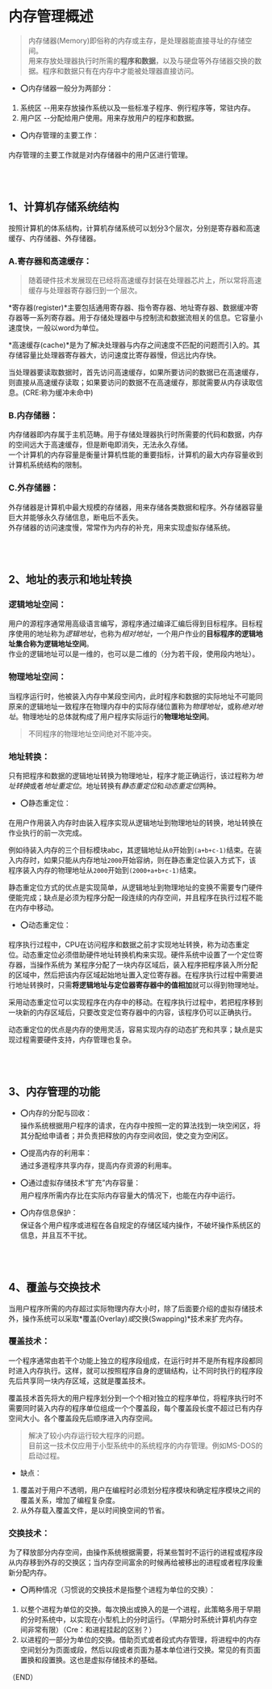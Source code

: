 # 内存管理概述    

> 内存储器(Memory)即俗称的内存或主存，是处理器能直接寻址的存储空间。    
> 用来存放处理器执行时所需的**程序和数据**，以及与硬盘等外存储器交换的数据。程序和数据只有在内存中才能被处理器直接访问。    

- ⭕内存储器一般分为两部分：    

1. 系统区 --用来存放操作系统以及一些标准子程序、例行程序等，常驻内存。    
2. 用户区 --分配给用户使用。用来存放用户的程序和数据。      

- ⭕内存管理的主要工作：    

内存管理的主要工作就是对内存储器中的用户区进行管理。    


<br />
<br />

## 1、计算机存储系统结构    

按照计算机的体系结构，计算机存储系统可以划分3个层次，分别是寄存器和高速缓存、内存储器、外存储器。    

### A.寄存器和高速缓存：    

> 随着硬件技术发展现在已经将高速缓存封装在处理器芯片上，所以常将高速缓存与处理器寄存器归到一个层次。    

*寄存器(register)*主要包括通用寄存器、指令寄存器、地址寄存器、数据缓冲寄存器等一系列寄存器。用于存储处理器中与控制流和数据流相关的信息。它容量小速度快，一般以word为单位。    

*高速缓存(cache)*是为了解决处理器与内存之间速度不匹配的问题而引入的。其存储容量比处理器寄存器大，访问速度比寄存器慢，但远比内存快。    

当处理器要读取数据时，首先访问高速缓存，如果所要访问的数据已在高速缓存，则直接从高速缓存读取；如果要访问的数据不在高速缓存，那就需要从内存读取信息。(CRE:称为缓冲未命中)      

### B.内存储器：    

内存储器即内存属于主机范畴。用于存储处理器执行时所需要的代码和数据，内存的空间远大于高速缓存，但是断电即消失，无法永久存储。    
一个计算机的内存容量是衡量计算机性能的重要指标，计算机的最大内存容量收到计算机系统结构的限制。        

### C.外存储器：    

外存储器是计算机中最大规模的存储器，用来存储各类数据和程序。外存储器容量巨大并能够永久存储信息，断电后不丢失。    
外存储器的访问速度慢，常常作为内存的补充，用来实现虚拟存储系统。      



<br />
<br />

## 2、地址的表示和地址转换    

### 逻辑地址空间：    

用户的源程序通常用高级语言编写，源程序通过编译汇编后得到目标程序。目标程序使用的地址称为*逻辑地址*，也称为*相对地址*，一个用户作业的**目标程序的逻辑地址集合称为逻辑地址空间**。    
作业的逻辑地址可以是一维的，也可以是二维的（分为若干段，使用段内地址）。       

### 物理地址空间：    

当程序运行时，他被装入内存中某段空间内，此时程序和数据的实际地址不可能同原来的逻辑地址一致程序在物理内存中的实际存储位置称为*物理地址*，或称*绝对地址*。物理地址的总体就构成了用户程序实际运行的**物理地址空间**。    

> 不同程序的物理地址空间绝对不能冲突。    

### 地址转换：    

只有把程序和数据的逻辑地址转换为物理地址，程序才能正确运行，该过程称为*地址转换*或者*地址重定位*。地址转换有*静态重定位*和*动态重定位*两种。    

- ⭕静态重定位：    

在用户作用装入内存时由装入程序实现从逻辑地址到物理地址的转换，地址转换在作业执行的前一次完成。    

例如待装入内存的三个目标模块abc，其逻辑地址从`0`开始到`(a+b+c-1)`结束。在装入内存时，如果只能从内存地址`2000`开始容纳，则在静态重定位装入方式下，该程序装入内存的物理地址从`2000`开始到`(2000+a+b+c-1)`结束。    

静态重定位方式的优点是实现简单，从逻辑地址到物理地址的变换不需要专门硬件便能完成；缺点是必须为程序分配一段连续的内存空间，并且程序在执行过程不能在内存中移动。    

- ⭕动态重定位：    

程序执行过程中，CPU在访问程序和数据之前才实现地址转换，称为动态重定位。动态重定位必须借助硬件地址转换机构来实现。硬件系统中设置了一个定位寄存器，当操作系统为 某程序分配了一块内存区域后，装入程序把程序装入所分配的区域中，然后把该内存区域起始地址置入定位寄存器。在程序执行过程中需要进行地址转换时，只需**将逻辑地址与定位器寄存器中的值相加**就可以得到物理地址。    

采用动态重定位可以实现程序在内存中的移动。在程序执行过程中，若把程序移到一块新的内存区域后，只要改变定位寄存器中的内容，该程序仍可以正确执行。    

动态重定位的优点是内存的使用灵活，容易实现内存的动态扩充和共享；缺点是实现过程需要硬件支持，内存管理也复杂。    



<br />
<br />

## 3、内存管理的功能    

- ⭕内存的分配与回收：    
操作系统根据用户程序的请求，在内存中按照一定的算法找到一块空闲区，将其分配给申请者；并负责把释放的内存空间收回，使之变为空闲区。    

- ⭕提高内存的利用率：    
通过多道程序共享内存，提高内存资源的利用率。    

- ⭕通过虚拟存储技术“扩充”内存容量：    
用户程序所需内存比在实际内存容量大的情况下，也能在内存中运行。    

- ⭕内存信息保护：    
保证各个用户程序或进程在各自规定的存储区域内操作，不破坏操作系统区的信息，并且互不干扰。    



<br />
<br />

## 4、覆盖与交换技术    

当用户程序所需的内存超过实际物理内存大小时，除了后面要介绍的虚拟存储技术外，操作系统可以采取*覆盖(Overlay)*或*交换(Swapping)*技术来扩充内存。    

### 覆盖技术：    

一个程序通常由若干个功能上独立的程序段组成，在运行时并不是所有程序段都同时进入内存执行。这样，就可以按照程序自身的逻辑结构，让不同时执行的程序段先后共享同一块内存区域，这就是覆盖技术。    

覆盖技术首先将大的用户程序划分到一个个相对独立的程序单位，将程序执行时不需要同时装入内存的程序单位组成一个个覆盖段，每个覆盖段长度不超过已有内存空间大小。各个覆盖段先后顺序进入内存空间。    

> 解决了较小内存运行较大程序的问题。    
> 目前这一技术仅应用于小型系统中的系统程序的内存管理。例如MS-DOS的启动过程。    

- 缺点：    
1. 覆盖对于用户不透明，用户在编程时必须划分程序模块和确定程序模块之间的覆盖关系，增加了编程复杂度。    
2. 从外存载入覆盖文件，是以时间换空间的节省。    

### 交换技术：    

为了释放部分内存空间，由操作系统根据需要，将某些暂时不运行的进程或程序段从内存移到外存的交换区；当内存空间富余的时候再给被移出的进程或者程序段重新分配内存。    

- ⭕两种情况（习惯说的交换技术是指整个进程为单位的交换）：    

1. 以整个进程为单位的交换。每次换出或换入的是一个进程，此策略多用于早期的分时系统中，以实现在小型机上的分时运行。（早期分时系统计算机内存空间非常有限）（Cre：和进程挂起的区别？）      
2. 以进程的一部分为单位的交换。借助页式或者段式内存管理，将进程中的内存空间划分为页面或段，然后以段或者页面为基本单位进行交换。常见的有页面置换和段置换。这也是虚拟存储技术的基础。      


（END）    